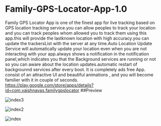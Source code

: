 # Family-GPS-Locator-App-1.0
Family GPS Locator App is one of the finest app for live tracking based on GPS location tracking service.you can allow peoples to track your location and you can track peoples whom 
allowed you to track them using this app.this will provide the lastknown location with high accuracy.you can update the trackersList with the server at any time.Auto Location Update
Service will automatically update your location even when you are not interacting with your app.always shows a notification in the notification panel,which indicates you that the
Background  services are running or not so you can aware about the location updates.automatic restart of backgrounnd services after every boot. It is completely ads free App. consist
of an attractive UI and beautiful animations , and you will become familier with it in couple of seconds.
https://play.google.com/store/apps/details?id=com.vaishnavas.familygpslocator
##Preview


![index3](https://user-images.githubusercontent.com/60743167/93661155-35432f80-fa73-11ea-8833-29fb20880854.jpeg)


![index2](https://user-images.githubusercontent.com/60743167/93661151-2f4d4e80-fa73-11ea-9c31-95c38d5f3e2d.jpeg)



![index](https://user-images.githubusercontent.com/60743167/93661091-acc48f00-fa72-11ea-812b-4728eb398c4d.jpeg)

